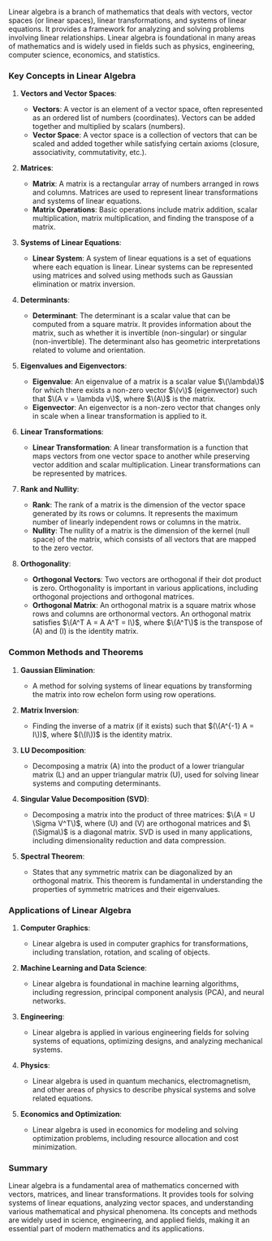 Linear algebra is a branch of mathematics that deals with vectors, vector spaces (or linear spaces), linear transformations, and systems of linear equations. It provides a framework for analyzing and solving problems involving linear relationships. Linear algebra is foundational in many areas of mathematics and is widely used in fields such as physics, engineering, computer science, economics, and statistics.

### Key Concepts in Linear Algebra

1. **Vectors and Vector Spaces**:
   - **Vectors**: A vector is an element of a vector space, often represented as an ordered list of numbers (coordinates). Vectors can be added together and multiplied by scalars (numbers).
   - **Vector Space**: A vector space is a collection of vectors that can be scaled and added together while satisfying certain axioms (closure, associativity, commutativity, etc.).

2. **Matrices**:
   - **Matrix**: A matrix is a rectangular array of numbers arranged in rows and columns. Matrices are used to represent linear transformations and systems of linear equations.
   - **Matrix Operations**: Basic operations include matrix addition, scalar multiplication, matrix multiplication, and finding the transpose of a matrix.

3. **Systems of Linear Equations**:
   - **Linear System**: A system of linear equations is a set of equations where each equation is linear. Linear systems can be represented using matrices and solved using methods such as Gaussian elimination or matrix inversion.

4. **Determinants**:
   - **Determinant**: The determinant is a scalar value that can be computed from a square matrix. It provides information about the matrix, such as whether it is invertible (non-singular) or singular (non-invertible). The determinant also has geometric interpretations related to volume and orientation.

5. **Eigenvalues and Eigenvectors**:
   - **Eigenvalue**: An eigenvalue of a matrix is a scalar value $\(\lambda\)$ for which there exists a non-zero vector $\(v\)$ (eigenvector) such that $\(A v = \lambda v\)$, where $\(A\)$ is the matrix.
   - **Eigenvector**: An eigenvector is a non-zero vector that changes only in scale when a linear transformation is applied to it.

6. **Linear Transformations**:
   - **Linear Transformation**: A linear transformation is a function that maps vectors from one vector space to another while preserving vector addition and scalar multiplication. Linear transformations can be represented by matrices.

7. **Rank and Nullity**:
   - **Rank**: The rank of a matrix is the dimension of the vector space generated by its rows or columns. It represents the maximum number of linearly independent rows or columns in the matrix.
   - **Nullity**: The nullity of a matrix is the dimension of the kernel (null space) of the matrix, which consists of all vectors that are mapped to the zero vector.

8. **Orthogonality**:
   - **Orthogonal Vectors**: Two vectors are orthogonal if their dot product is zero. Orthogonality is important in various applications, including orthogonal projections and orthogonal matrices.
   - **Orthogonal Matrix**: An orthogonal matrix is a square matrix whose rows and columns are orthonormal vectors. An orthogonal matrix satisfies $\(A^T A = A A^T = I\)$, where $\(A^T\)$ is the transpose of \(A\) and \(I\) is the identity matrix.

### Common Methods and Theorems

1. **Gaussian Elimination**:
   - A method for solving systems of linear equations by transforming the matrix into row echelon form using row operations.

2. **Matrix Inversion**:
   - Finding the inverse of a matrix (if it exists) such that $(\(A^{-1} A = I\))$, where $(\(I\))$ is the identity matrix.

3. **LU Decomposition**:
   - Decomposing a matrix \(A\) into the product of a lower triangular matrix \(L\) and an upper triangular matrix \(U\), used for solving linear systems and computing determinants.

4. **Singular Value Decomposition (SVD)**:
   - Decomposing a matrix into the product of three matrices: $\(A = U \Sigma V^T\)$, where \(U\) and \(V\) are orthogonal matrices and $\(\Sigma\)$ is a diagonal matrix. SVD is used in many applications, including dimensionality reduction and data compression.

5. **Spectral Theorem**:
   - States that any symmetric matrix can be diagonalized by an orthogonal matrix. This theorem is fundamental in understanding the properties of symmetric matrices and their eigenvalues.

### Applications of Linear Algebra

1. **Computer Graphics**:
   - Linear algebra is used in computer graphics for transformations, including translation, rotation, and scaling of objects.

2. **Machine Learning and Data Science**:
   - Linear algebra is foundational in machine learning algorithms, including regression, principal component analysis (PCA), and neural networks.

3. **Engineering**:
   - Linear algebra is applied in various engineering fields for solving systems of equations, optimizing designs, and analyzing mechanical systems.

4. **Physics**:
   - Linear algebra is used in quantum mechanics, electromagnetism, and other areas of physics to describe physical systems and solve related equations.

5. **Economics and Optimization**:
   - Linear algebra is used in economics for modeling and solving optimization problems, including resource allocation and cost minimization.

### Summary

Linear algebra is a fundamental area of mathematics concerned with vectors, matrices, and linear transformations. It provides tools for solving systems of linear equations, analyzing vector spaces, and understanding various mathematical and physical phenomena. Its concepts and methods are widely used in science, engineering, and applied fields, making it an essential part of modern mathematics and its applications.
